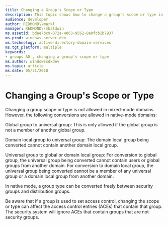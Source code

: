 ```yaml
---
title: Changing a Group's Scope or Type
description: This topic shows how to change a group's scope or type in native mode domains.
audience: developer
author: REDMOND\\markl
manager: REDMOND\\mbaldwin
ms.assetid: bdae7bc9-072a-4063-9562-8e0fcb1b7937
ms.prod: windows-server-dev
ms.technology: active-directory-domain-services
ms.tgt_platform: multiple
keywords:
- groups AD , changing a group's scope or type
ms.author: windowssdkdev
ms.topic: article
ms.date: 05/31/2018
---
```


# Changing a Group's Scope or Type

Changing a group scope or type is not allowed in mixed-mode domains. However, the following conversions are allowed in native-mode domains:

Global group to universal group: This is only allowed if the global group is not a member of another global group.

Domain local group to universal group: The domain local group being converted cannot contain another domain local group.

Universal group to global or domain local group: For conversion to global group, the universal group being converted cannot contain users or global groups from another domain. For conversion to domain local group, the universal group being converted cannot be a member of any universal group or a domain local group from another domain.

In native mode, a group type can be converted freely between security groups and distribution groups.

Be aware that if a group is used to set access control, changing the scope or type can affect the access control entries (ACEs) that contain that group. The security system will ignore ACEs that contain groups that are not security groups.

 

 




